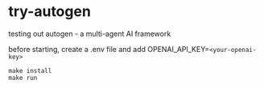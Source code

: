 # try-autogen
testing out autogen - a multi-agent AI framework

before starting, create a .env file and add OPENAI_API_KEY=`<your-openai-key>`

```
make install
make run
```